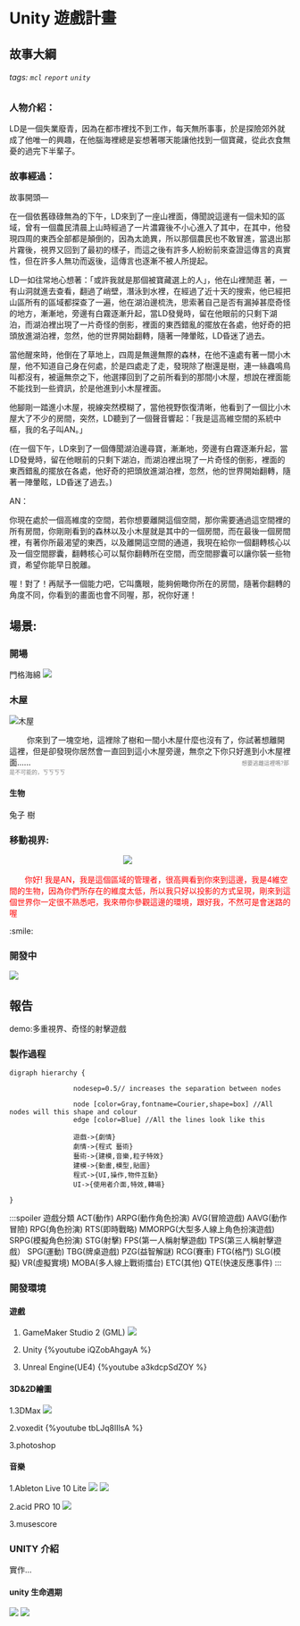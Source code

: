 # Unity 遊戲計畫
## 故事大綱
###### tags: `mcl` `report` `unity`
### 人物介紹： 

LD是一個失業廢青，因為在都市裡找不到工作，每天無所事事，於是探險郊外就成了他唯一的興趣，在他腦海裡總是妄想著哪天能讓他找到一個寶藏，從此衣食無憂的過完下半輩子。 

### 故事經過： 

故事開頭–– 

在一個依舊碌碌無為的下午，LD來到了一座山裡面，傳聞說這邊有一個未知的區域，曾有一個農民清晨上山時經過了一片濃霧後不小心進入了其中，在其中，他發現四周的東西全部都是顛倒的，因為太詭異，所以那個農民也不敢冒進，當退出那片霧後，視界又回到了最初的樣子，而這之後有許多人紛紛前來查證這傳言的真實性，但在許多人無功而返後，這傳言也逐漸不被人所提起。 

LD一如往常地心想著：「或許我就是那個被寶藏選上的人」，他在山裡閒逛 著，一有山洞就進去查看，翻過了峭壁，潛泳到水裡，在經過了近十天的搜索，他已經把山區所有的區域都探查了一遍，他在湖泊邊梳洗，思索著自己是否有漏掉甚麼奇怪的地方，漸漸地，旁邊有白霧逐漸升起，當LD發覺時，留在他眼前的只剩下湖泊，而湖泊裡出現了一片奇怪的倒影，裡面的東西錯亂的擺放在各處，他好奇的把頭放進湖泊裡，忽然，他的世界開始翻轉，隨著一陣暈眩，LD昏迷了過去。 

當他醒來時，他倒在了草地上，四周是無邊無際的森林，在他不遠處有著一間小木屋，他不知道自己身在何處，於是四處走了走，發現除了樹還是樹，連一絲蟲鳴鳥叫都沒有，被逼無奈之下，他選擇回到了之前所看到的那間小木屋，想說在裡面能不能找到一些資訊，於是他進到小木屋裡面。 

他腳剛一踏進小木屋，視線突然模糊了，當他視野恢復清晰，他看到了一個比小木屋大了不少的房間，突然，LD聽到了一個聲音響起：「我是這高維空間的系統中樞，我的名子叫AN。」 

(在一個下午，LD來到了一個傳聞湖泊邊尋寶，漸漸地，旁邊有白霧逐漸升起，當LD發覺時，留在他眼前的只剩下湖泊，而湖泊裡出現了一片奇怪的倒影，裡面的東西錯亂的擺放在各處，他好奇的把頭放進湖泊裡，忽然，他的世界開始翻轉，隨著一陣暈眩，LD昏迷了過去。)



AN： 

你現在處於一個高維度的空間，若你想要離開這個空間，那你需要通過這空間裡的所有房間，你剛剛看到的森林以及小木屋就是其中的一個房間，而在最後一個房間裡，有著你所最渴望的東西，以及離開這空間的通道，我現在給你一個翻轉核心以及一個空間膠囊，翻轉核心可以幫你翻轉所在空間，而空間膠囊可以讓你裝一些物資，希望你能早日脫離。 

喔！對了！再賦予一個能力吧，它叫鷹眼，能夠俯瞰你所在的房間，隨著你翻轉的角度不同，你看到的畫面也會不同喔，那，祝你好運！ 

## 場景:
### 開場
門格海綿
<img src="https://media.giphy.com/media/lOaDv7WhAXOB2C57j0/giphy.gif">

### 木屋

![木屋](https://hackmd.mcl.math.ncu.edu.tw/uploads/upload_7e43965951821b235b7391348a7fb3f2.png)

&nbsp;&nbsp;&nbsp;&nbsp;&nbsp;&nbsp;&nbsp;&nbsp;你來到了一塊空地，這裡除了樹和一間小木屋什麼也沒有了，你試著想離開這裡，但是卻發現你居然會一直回到這小木屋旁邊，無奈之下你只好進到小木屋裡面......
&nbsp;&nbsp;&nbsp;&nbsp;&nbsp;&nbsp;&nbsp;&nbsp;&nbsp;&nbsp;&nbsp;&nbsp;&nbsp;&nbsp;&nbsp;&nbsp;&nbsp;&nbsp;&nbsp;&nbsp;&nbsp;&nbsp;&nbsp;&nbsp;&nbsp;&nbsp;&nbsp;&nbsp;&nbsp;&nbsp;&nbsp;&nbsp;&nbsp;&nbsp;&nbsp;&nbsp;&nbsp;&nbsp;&nbsp;&nbsp;&nbsp;&nbsp;&nbsp;&nbsp;&nbsp;&nbsp;&nbsp;&nbsp;&nbsp;&nbsp;&nbsp;&nbsp;&nbsp;&nbsp;&nbsp;&nbsp;&nbsp;&nbsp;&nbsp;&nbsp;&nbsp;&nbsp;&nbsp;&nbsp;&nbsp;&nbsp;&nbsp;&nbsp;&nbsp;&nbsp;&nbsp;&nbsp;&nbsp;&nbsp;&nbsp;&nbsp;&nbsp;&nbsp;&nbsp;&nbsp;&nbsp;&nbsp;&nbsp;&nbsp;&nbsp;&nbsp;&nbsp;&nbsp;&nbsp;&nbsp;&nbsp;&nbsp;&nbsp;&nbsp;&nbsp;<font color=gray size=1>想要逃離這裡嗎?那是不可能的，ㄎㄎㄎㄎ</font>
#### 生物
兔子
樹

### 移動視界:
![]()
<img src="https://media.giphy.com/media/fWBeJ6GgOamqSOK9d0/giphy.gif" class="img-circle" style="margin-left: 200px">



<p style="color:red">&nbsp;&nbsp;&nbsp;&nbsp;&nbsp;&nbsp;&nbsp;你好! 我是AN，我是這個區域的管理者，很高興看到你來到這邊，我是4維空間的生物，因為你們所存在的維度太低，所以我只好以投影的方式呈現，剛來到這個世界你一定很不熟悉吧，我來帶你參觀這邊的環境，跟好我，不然可是會迷路的喔 </p> :smile: 

### 開發中
![](https://codimd.mcl.math.ncu.edu.tw/uploads/upload_7c10b8fd87d54fef8be7c2318cf070a8.gif)


## 報告
demo:多重視界、奇怪的射擊遊戲

### 製作過程
```graphviz
digraph hierarchy {

                nodesep=0.5// increases the separation between nodes

                node [color=Gray,fontname=Courier,shape=box] //All nodes will this shape and colour
                edge [color=Blue] //All the lines look like this

                遊戲->{劇情}
                劇情->{程式 藝術}
                藝術->{建模,音樂,粒子特效}
                建模->{動畫,模型,貼圖}
                程式->{UI,操作,物件互動}
                UI->{使用者介面,特效,轉場}
                
}
```
:::spoiler 遊戲分類
ACT(動作)
ARPG(動作角色扮演)
AVG(冒險遊戲)
AAVG(動作冒險)
RPG(角色扮演)
RTS(即時戰略)
MMORPG(大型多人線上角色扮演遊戲)
SRPG(模擬角色扮演)
STG(射擊)
FPS(第一人稱射擊遊戲)
TPS(第三人稱射擊遊戲）
SPG(運動)
TBG(牌桌遊戲)
PZG(益智解謎)
RCG(賽車)
FTG(格鬥)
SLG(模擬)
VR(虛擬實境)
MOBA(多人線上戰術擂台)
ETC(其他)
QTE(快速反應事件)
:::

### 開發環境
#### 遊戲
1. GameMaker Studio 2 (GML)
 ![](https://codimd.mcl.math.ncu.edu.tw/uploads/upload_d317d29adf57e398bf2e373f19806b83.png)

2. Unity 
{%youtube iQZobAhgayA %}

3. Unreal Engine(UE4)
{%youtube a3kdcpSdZOY %}


#### 3D&2D繪圖
1.3DMax
![](https://codimd.mcl.math.ncu.edu.tw/uploads/upload_90b06cf4d35a3da9caa292cfb05bf048.png)

2.voxedit
{%youtube tbLJq8lIlsA %}

3.photoshop

#### 音樂
1.Ableton Live 10 Lite
![](https://codimd.mcl.math.ncu.edu.tw/uploads/upload_a2cdd62b2d71a48ce4c959e17ca9d652.png)
![](https://codimd.mcl.math.ncu.edu.tw/uploads/upload_fe6c8780a9519d1830bcb85a9f451759.png)


2.acid PRO 10
![](https://codimd.mcl.math.ncu.edu.tw/uploads/upload_d0902245812b216b7f7f10e729ab1f80.png)

3.musescore

### UNITY 介紹
實作...

#### unity 生命週期
![](https://codimd.mcl.math.ncu.edu.tw/uploads/upload_465383b832eea8f9c9063affec89dc85.png)
![](https://codimd.mcl.math.ncu.edu.tw/uploads/upload_e017569990bdd6f314873e257a620f8b.png)
